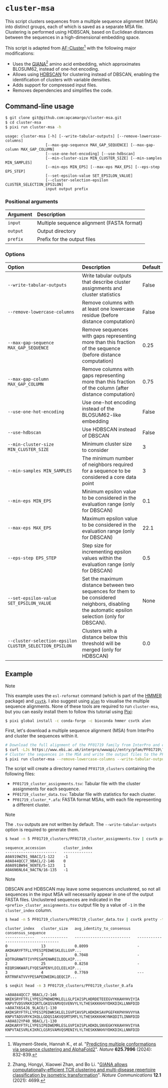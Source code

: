 # `cluster-msa`

This script clusters sequences from a multiple sequence alignment (MSA) into distinct groups, each of which is saved as a separate MSA file. Clustering is performed using HDBSCAN, based on Euclidean distances between the sequences in a high-dimensional embedding space.

This script is adapted from [AF-Cluster](https://github.com/HWaymentSteele/AF_Cluster)[^1] with the following major modifications:
- Uses the [GIANA](https://github.com/s175573/GIANA/blob/master/example_of_CDR3_encoding.ipynb)[^2] amino acid embedding, which approximates BLOSUM62, instead of one-hot encoding.
- Allows using [HDBSCAN](https://hdbscan.readthedocs.io/en/latest/how_hdbscan_works.html) for clustering instead of DBSCAN, enabling the identification of clusters with variable densities.
- Adds support for compressed input files.
- Removes dependencies and simplifies the code.

## Command-line usage

```sh
$ git clone git@github.com:apcamargo/cluster-msa.git
$ cd cluster-msa
$ pixi run cluster-msa -h
```

    usage: cluster-msa [-h] [--write-tabular-outputs] [--remove-lowercase-columns]
                      [--max-gap-sequence MAX_GAP_SEQUENCE] [--max-gap-column MAX_GAP_COLUMN]
                      [--use-one-hot-encoding] [--use-hdbscan]
                      [--min-cluster-size MIN_CLUSTER_SIZE] [--min-samples MIN_SAMPLES]
                      [--min-eps MIN_EPS] [--max-eps MAX_EPS] [--eps-step EPS_STEP]
                      [--set-epsilon-value SET_EPSILON_VALUE]
                      [--cluster-selection-epsilon CLUSTER_SELECTION_EPSILON]
                      input output prefix

### Positional arguments

| Argument | Description                                |
| :------- | :----------------------------------------- |
| `input`  | Multiple sequence alignment (FASTA format) |
| `output` | Output directory                           |
| `prefix` | Prefix for the output files                |

### Options

| Option                                                  | Description                                                                                                                                      | Default |
| :------------------------------------------------------ | :----------------------------------------------------------------------------------------------------------------------------------------------- | :------ |
| `--write-tabular-outputs`                               | Write tabular outputs that describe cluster assignments and cluster statistics                                                                   | False   |
| `--remove-lowercase-columns`                            | Remove columns with at least one lowercase residue (before distance computation)                                                                 | False   |
| `--max-gap-sequence MAX_GAP_SEQUENCE`                   | Remove sequences with gaps representing more than this fraction of the sequence (before distance computation)                                    | 0.25    |
| `--max-gap-column MAX_GAP_COLUMN`                       | Remove columns with gaps representing more than this fraction of the column (after distance computation)                                         | 0.75    |
| `--use-one-hot-encoding`                                | Use one-hot encoding instead of the BLOSUM62-like embedding                                                                                      | False   |
| `--use-hdbscan`                                         | Use HDBSCAN instead of DBSCAN                                                                                                                    | False   |
| `--min-cluster-size MIN_CLUSTER_SIZE`                   | Minimum cluster size to consider                                                                                                                 | 3       |
| `--min-samples MIN_SAMPLES`                             | The minimum number of neighbors required for a sequence to be considered a core data point                                                       | 3       |
| `--min-eps MIN_EPS`                                     | Minimum epsilon value to be considered in the evaluation range (only for DBSCAN)                                                                 | 0.1     |
| `--max-eps MAX_EPS`                                     | Maximum epsilon value to be considered in the evaluation range (only for DBSCAN)                                                                 | 22.1    |
| `--eps-step EPS_STEP`                                   | Step size for incrementing epsilon values within the evaluation range (only for DBSCAN)                                                          | 0.5     |
| `--set-epsilon-value SET_EPSILON_VALUE`                 | Set the maximum distance between two sequences for them to be considered neighbors, disabling the automatic epsilon selection (only for DBSCAN). | None    |
| `--cluster-selection-epsilon CLUSTER_SELECTION_EPSILON` | Clusters with a distance below this threshold will be merged (only for HDBSCAN)                                                                  | 0.0     |

## Example

> [!NOTE]
> This example uses the `esl-reformat` command (which is part of the [HMMER](http://hmmer.org/) package) and [`csvtk`](https://github.com/shenwei356/csvtk). I also suggest using [`alen`](https://github.com/jakobnissen/alen) to visualise the multiple sequence alignments. None of these tools are required to run `cluster-msa`, but you can easily install them to follow this tutorial using [Pixi](https://pixi.sh/):
> ```sh
> $ pixi global install -c conda-forge -c bioconda hmmer csvtk alen
> ```

First, let's download a multiple sequence alignment (MSA) from InterPro and cluster the sequences within it.

```sh
# Download the full alignment of the PF01719 family from InterPro and convert it to the FASTA format
$ curl -LJs https://www.ebi.ac.uk/interpro/wwwapi//entry/pfam/PF01719\?annotation\=alignment:full | gzip -dc | esl-reformat --gapsym="-" afa - > PF01719.afa
# Cluster the sequences in the MSA and write the output files to the PF01719_clusters directory
$ pixi run cluster-msa --remove-lowercase-columns --write-tabular-outputs PF01719.afa PF01719_clusters PF01719
```

The script will create a directory named `PF01719_clusters` containing the following files:
- `PF01719_cluster_assignments.tsv`: Tabular file with the cluster assignments for each sequence.
- `PF01719_cluster_data.tsv`: Tabular file with statistics for each cluster.
- `PF01719_cluster_*.afa`: FASTA format MSAs, with each file representing a different cluster.

> [!NOTE]
> The `.tsv` outputs are not written by default. The `--write-tabular-outputs` option is required to generate them.

```sh
$ head -n 5 PF01719_clusters/PF01719_cluster_assignments.tsv | csvtk pretty -t
```

    sequence_accession        cluster_index
    -----------------------   -------------
    A0A919WZ91_9BACI/1-122    -1
    A0A844QCC7_9BACL/2-146    0
    A0A091BW94_9ENTE/5-123    1
    A0A6N6NL64_9ACTN/16-135   -1

> [!NOTE]
> DBSCAN and HDBSCAN may leave some sequences unclustered, so not all sequences in the input MSA will necessarily appear in one of the output FASTA files. Unclustered sequences are indicated in the `<prefix>_cluster_assignments.tsv` output file by a value of `-1` in the `cluster_index` column.

```sh
$ head -n 5 PF01719_clusters/PF01719_cluster_data.tsv | csvtk pretty -t --max-width 35 --clip
```

    cluster_index   cluster_size   avg_identity_to_consensus   consensus_sequence
    -------------   ------------   -------------------------   -----------------------------------
    0               13             0.8099                      -AKDKARYFTFLLYPESIPEDWESKLELLGVP...
    1               7              0.7048                      -KDTRGRNWTFIVYPESAPENWREILDDLHIP...
    2               25             0.8258                      -KEQRSNKWAFLFYQESAPENYLDILEELHIP...
    3               4              0.7769                      ---KRTRNFATVVYPESAPEDWEDKLQEQCIP...

```sh
$ seqkit head -n 3 PF01719_clusters/PF01719_cluster_0.afa
```

    >A0A844QCC7_9BACL/2-146
    NKEKSRYFTFLLYPESIPNDWEMKLELLGLPIAISPLHDRDETEEEGVYKKAHYHVIYIA
    KNPVTVDSVRKRIQRTLGKQSVAMVQSVENVYLYLTHESKKKKHVYDKKDIKLLNNFDID
    >A0A7X6S4J6_9LACO/1-130
    AKDKSRYFTFLLYPESIPEDWKSKLELIGVPIAVSPLHDKDKSAVPGEFKKPHYHVVYVA
    KNPVTADSVRYKIKQLLGDQSIAKVQSMTSMFLYLTHESKKKKHKYNKQDITLINNFDID
    >A0A8J2YP40_9BACL/1-130
    AKDKARYFTFLLYPESIPEDWEMRLESLGVPIAISPLHDKDLSNVEGKYKKAHYHVIYVA
    KNPVTAESVRLKIKRCLGSRSVAMVQSMENIYLYLTHESKKNKHVYDKKDIKLLNNFDID

[^1]: Wayment-Steele, Hannah K., et al. "[Predicting multiple conformations via sequence clustering and AlphaFold2](https://doi.org/10.1038/s41586-023-06832-9)". *Nature* **625.7996** (2024): 832-839.
[^2]: Zhang, Hongyi, Xiaowei Zhan, and Bo Li. "[GIANA allows computationally-efficient TCR clustering and multi-disease repertoire classification by isometric transformation](https://doi.org/10.1038/s41467-021-25006-7)". *Nature Communications* **12.1** (2021): 4699.
